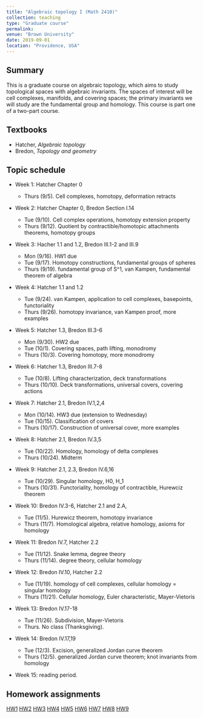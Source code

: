 ```yaml
---
title: "Algebraic topology I (Math 2410)"
collection: teaching
type: "Graduate course"
permalink: 
venue: "Brown University"
date: 2019-09-01
location: "Providence, USA"
---
```


## Summary 

This is a graduate course on algebraic topology, which aims to study topological spaces with algebraic invariants. The spaces of interest will be cell complexes, manifolds, and covering spaces; the primary invariants we will study are the fundamental group and homology. This course is part one of a two-part course. 

## Textbooks
* Hatcher, _Algebraic topology_
* Bredon, _Topology and geometry_ 

## Topic schedule 

* Week 1:  Hatcher Chapter 0
  * Thurs (9/5). Cell complexes, homotopy, deformation retracts

* Week 2: Hatcher Chapter 0, Bredon Section I.14
  * Tue (9/10). Cell complex operations, homotopy extension property
  * Thurs (9/12). Quotient by contractible/homotopic attachments theorems, homotopy groups 

* Week 3: Hacher 1.1 and 1.2, Bredon III.1-2 and III.9
  * Mon (9/16). HW1 due
  * Tue (9/17). Homotopy constructions, fundamental groups of spheres
  * Thurs (9/19).  fundamental group of S^1, van Kampen, fundamental theorem of algebra

* Week 4: Hatcher 1.1 and 1.2
  * Tue (9/24). van Kampen, application to cell complexes, basepoints, functoriality
  * Thurs (9/26). homotopy invariance, van Kampen proof, more examples

* Week 5: Hatcher 1.3, Bredon III.3-6
  * Mon (9/30). HW2 due
  * Tue (10/1).  Covering spaces, path lifting, monodromy
  * Thurs (10/3). Covering homotopy, more monodromy

* Week 6: Hatcher 1.3, Bredon III.7-8
  * Tue (10/8). Lifting characterization, deck transformations
  * Thurs (10/10). Deck transformations, universal covers, covering actions

* Week 7: Hatcher 2.1, Bredon IV.1,2,4
  * Mon (10/14). HW3 due (extension to Wednesday)
  * Tue (10/15). Classification of covers
  * Thurs (10/17).  Construction of universal cover, more examples

* Week 8: Hatcher 2.1, Bredon IV.3,5
  * Tue (10/22). Homology, homology of delta complexes
  * Thurs (10/24). Midterm

* Week 9: Hatcher 2.1, 2.3, Bredon IV.6,16
  * Tue (10/29). Singular homology, H0, H_1
  * Thurs (10/31). Functoriality, homology of contractible, Hurewciz theorem

* Week 10: Bredon IV.3-6, Hatcher 2.1 and 2.A, 
  * Tue (11/5). Hurewicz theorem, homotopy invariance
  * Thurs (11/7).  Homological algebra, relative homology, axioms for homology

* Week 11: Bredon IV.7, Hatcher 2.2
  * Tue (11/12). Snake lemma, degree theory
  * Thurs (11/14). degree theory, cellular homology

* Week 12: Bredon IV.10, Hatcher 2.2
  * Tue (11/19). homology of cell complexes, cellular homology = singular homology
  * Thurs (11/21). Cellular homology, Euler characteristic, Mayer-Vietoris

* Week 13: Bredon IV.17-18
  * Tue (11/26). Subdivision, Mayer-Vietoris
  * Thurs. No class (Thanksgiving). 

* Week 14: Bredon IV.17,19
  * Tue (12/3). Excision, generalized Jordan curve theorem  
  * Thurs (12/5). generalized Jordan curve theorem; knot invariants from homology

* Week 15: reading period. 


## Homework assignments 

[HW1](http://bena-tshishiku.github.io/files/courses/2019-fall/241-hw1.pdf)
[HW2](http://bena-tshishiku.github.io/files/courses/2019-fall/241-hw2.pdf)
[HW3](http://bena-tshishiku.github.io/files/courses/2019-fall/241-hw3.pdf)
[HW4](http://bena-tshishiku.github.io/files/courses/2019-fall/241-hw4.pdf)
[HW5](http://bena-tshishiku.github.io/files/courses/2019-fall/241-hw5.pdf)
[HW6](http://bena-tshishiku.github.io/files/courses/2019-fall/241-hw6.pdf)
[HW7](http://bena-tshishiku.github.io/files/courses/2019-fall/241-hw7.pdf)
[HW8](http://bena-tshishiku.github.io/files/courses/2019-fall/241-hw8.pdf)
[HW9](http://bena-tshishiku.github.io/files/courses/2019-fall/241-hw9.pdf)

